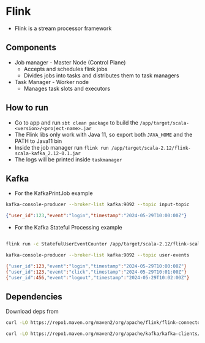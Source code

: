 # Flink 
* Flink is a stream processor framework


## Components
* Job manager - Master Node (Control Plane)
  * Accepts and schedules flink jobs
  * Divides jobs into tasks and distributes them to task managers
* Task Manager - Worker node
  * Manages task slots and executors

## How to run
* Go to app and run `sbt clean package` to build the `/app/target/scala-<version>/<project-name>.jar`
* The Flink libs only work with Java 11, so export both `JAVA_HOME` and the PATH to Java11 bin
* Inside the job manager run `flink run /app/target/scala-2.12/flink-scala-kafka_2.12-0.1.jar`
* The logs will be printed inside `taskmanager`

## Kafka 
* For the KafkaPrintJob example
```bash
kafka-console-producer --broker-list kafka:9092 --topic input-topic
```

```json
{"user_id":123,"event":"login","timestamp":"2024-05-29T10:00:00Z"}
```

* For the Kafka Stateful Processing example
```bash

flink run -c StatefulUserEventCounter /app/target/scala-2.12/flink-scala-kafka_2.12-0.1.jar

kafka-console-producer --broker-list kafka:9092 --topic user-events

{"user_id":123,"event":"login","timestamp":"2024-05-29T10:00:00Z"}
{"user_id":123,"event":"click","timestamp":"2024-05-29T10:01:00Z"}
{"user_id":456,"event":"logout","timestamp":"2024-05-29T10:02:00Z"}
```

## Dependencies
Download deps from
```bash
curl -LO https://repo1.maven.org/maven2/org/apache/flink/flink-connector-kafka/1.17.0/

curl -LO https://repo1.maven.org/maven2/org/apache/kafka/kafka-clients/2.8.0/
```

